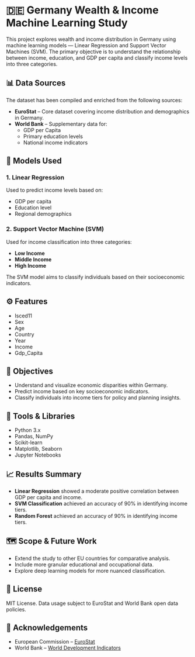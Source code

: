 # 🇩🇪 Germany Wealth & Income Machine Learning Study

This project explores wealth and income distribution in Germany using machine learning models — Linear Regression and Support Vector Machines (SVM). The primary objective is to understand the relationship between income, education, and GDP per capita and classify income levels into three categories.

## 📊 Data Sources

The dataset has been compiled and enriched from the following sources:

- **EuroStat** – Core dataset covering income distribution and demographics in Germany.
- **World Bank** – Supplementary data for:
  - GDP per Capita
  - Primary education levels
  - National income indicators

## 🧠 Models Used

### 1. Linear Regression
Used to predict income levels based on:
- GDP per capita
- Education level
- Regional demographics

### 2. Support Vector Machine (SVM)
Used for income classification into three categories:
- **Low Income**
- **Middle Income**
- **High Income**

The SVM model aims to classify individuals based on their socioeconomic indicators.

## ⚙️ Features
- Isced11
- Sex
- Age
- Country
- Year
- Income
- Gdp_Capita
  
## 🧪 Objectives

- Understand and visualize economic disparities within Germany.
- Predict income based on key socioeconomic indicators.
- Classify individuals into income tiers for policy and planning insights.

## 🧰 Tools & Libraries

- Python 3.x
- Pandas, NumPy
- Scikit-learn
- Matplotlib, Seaborn
- Jupyter Notebooks


## 📈 Results Summary

- **Linear Regression** showed a moderate positive correlation between GDP per capita and income.
- **SVM Classification** achieved an accuracy of 90% in identifying income tiers.
- **Random Forest** achieved an accuracy of 90% in identifying income tiers. 

## 🗺️ Scope & Future Work

- Extend the study to other EU countries for comparative analysis.
- Include more granular educational and occupational data.
- Explore deep learning models for more nuanced classification.

## 📝 License

MIT License. Data usage subject to EuroStat and World Bank open data policies.

## 🙌 Acknowledgements

- European Commission – [EuroStat](https://ec.europa.eu/eurostat)
- World Bank – [World Development Indicators](https://data.worldbank.org/)
